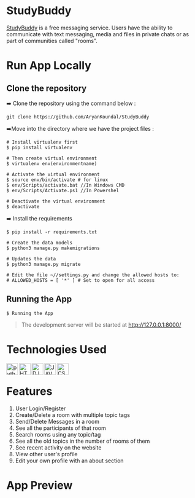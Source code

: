 # StudyBuddy
[StudyBuddy](https://aryankoundal-studybuddy.herokuapp.com/) is a free messaging service.
Users have the ability to communicate with  text messaging, media and files in private chats or as part of communities called "rooms".

# Run App Locally

## Clone the repository
:arrow_right: Clone the repository using the command below :  
```
git clone https://github.com/AryanKoundal/StudyBuddy
```

:arrow_right:Move into the directory where we have the project files :
```
# Install virtualenv first
$ pip install virtualenv

# Then create virtual environment
$ virtualenv env(environmentname)

# Activate the virtual environment
$ source env/bin/activate # for linux
$ env/Scripts/activate.bat //In Windows CMD
$ env/Scripts/Activate.ps1 //In Powershel

# Deactivate the virtual environment
$ deactivate

```
:arrow_right: Install the requirements
```
$ pip install -r requirements.txt

# Create the data models
$ python3 manage.py makemigrations

# Updates the data
$ python3 manage.py migrate

# Edit the file ~//settings.py and change the allowed hosts to:
# ALLOWED_HOSTS = [ '*' ] # Set to open for all access
```

## Running the App
```
$ Running the App
```
> The development server will be started at http://127.0.0.1:8000/


# Technologies Used
<img align="left" alt="python" width="30px" src="https://img.shields.io/badge/Python-FFD43B?style=for-the-badge&logo=python&logoColor=blue" />
<img align="left" alt="HTML" width="30px" src="https://img.shields.io/badge/HTML5-E34F26?style=for-the-badge&logo=html5&logoColor=white" />
<img align="left" alt="DJANGO" width="30px" src="https://img.shields.io/badge/Django-092E20?style=for-the-badge&logo=django&logoColor=green" />
<img align="left" alt="JAVASCRIPT" width="30px" src="https://img.shields.io/badge/JavaScript-323330?style=for-the-badge&logo=javascript&logoColor=F7DF1E" />
<img align="left" alt="CSS" width="30px" src="https://img.shields.io/badge/CSS3-1572B6?style=for-the-badge&logo=css3&logoColor=white" />

<br>

# Features
1. User Login/Register
1. Create/Delete a room with multiple topic tags
1. Send/Delete Messages in a room
1. See all the participants of that room
1. Search rooms using any topic/tag
1. See all the old topics in the number of rooms of them
1. See recent activity on the website
1. View other user's profile
1. Edit your own profile with an about section

# App Preview




